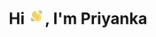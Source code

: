<h1 align="center">Hi <img src="https://github.com/priyanka0906/priyanka0906/blob/main/gifs/hi.gif" width="30px">, I'm Priyanka </h1>
